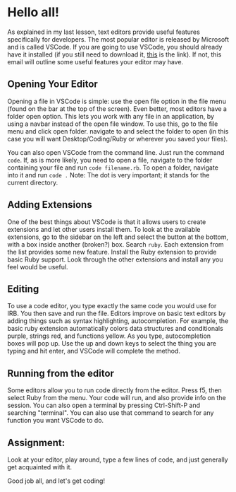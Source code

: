 # Hello all!

As explained in my last lesson, text editors provide useful features specifically for developers. The most popular editor is released by Microsoft and is called VSCode. If you are going to use VSCode, you should already have it installed (if you still need to download it, [this](https://code.visualstudio.com/) is the link). If not, this email will outline some useful features your editor may have. 

## Opening Your Editor

Opening a file in VSCode is simple: use the open file option in the file menu (found on the bar at the top of the screen). Even better, most editors have a folder open option. This lets you work with any file in an application, by using a navbar instead of the open file window. To use this, go to the file menu and click open folder. navigate to and select the folder to open (in this case you will want Desktop/Coding/Ruby or wherever you saved your files).

You can also open VSCode from the command line. Just run the command `code`. If, as is more likely, you need to open a file, navigate to the folder containing your file and run `code filename.rb`.  To open a folder, navigate into it and run `code .` Note: The dot is very important; it stands for the current directory.

## Adding Extensions
One of the best things about VSCode is that it allows users to create extensions and let other users install them. To look at the available extensions, go to the sidebar on the left and select the button at the bottom, with a box inside another (broken?) box. Search `ruby`. Each extension from the list provides some new feature. Install the Ruby extension to provide basic Ruby support. Look through the other extensions and install any you feel would be useful.

## Editing
To use a code editor, you type exactly the same code you would use for IRB. You then save and run the file. Editors improve on basic text editors by adding things such as syntax highlighting, autocompletion. For example, the basic ruby extension automatically colors data structures and conditionals purple, strings red, and functions yellow. As you type, autocompletion boxes will pop up. Use the up and down keys to select the thing you are typing and hit enter, and VSCode will complete the method.

## Running from the editor
Some editors allow you to run code directly from the editor. Press f5, then select Ruby from the menu. Your code will run, and also provide info on the session. 
You can also open a terminal by pressing Ctrl-Shift-P and searching "terminal". You can also use that command to search for any function you want VSCode to do.

## Assignment: 
Look at your editor, play around, type a few lines of code, and just generally get acquainted with it.

Good job all, and let's get coding!